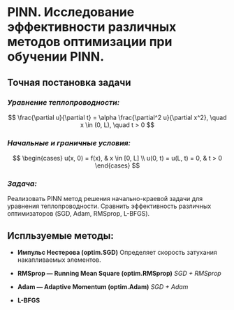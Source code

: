 # PINN. Исследование эффективности различных методов оптимизации при обучении PINN.

## Точная постановка задачи

### *Уравнение теплопроводности:*

$$
\frac{\partial u}{\partial t} = \alpha \frac{\partial^2 u}{\partial x^2}, \quad x \in (0, L), \quad t > 0
$$

### *Начальные и граничные условия:*

$$
\begin{cases}
u(x, 0) = f(x), & x \in [0, L] \\
u(0, t) = u(L, t) = 0, & t > 0
\end{cases}
$$

### *Задача:*
Реализовать PINN метод решения начально-краевой задачи для уравнения теплопроводности. Сравнить эффективность различных оптимизаторов (SGD, Adam, RMSprop, L-BFGS).

## Испльзуемые методы:

- **Импульс Нестерова (optim.SGD)**
  Определяет скорость затухания накапливаемых элементов.

- **RMSprop — Running Mean Square (optim.RMSprop)**
  *SGD + RMSprop*

- **Adam — Adaptive Momentum (optim.Adam)**
  *SGD + Adam*

- **L-BFGS**
